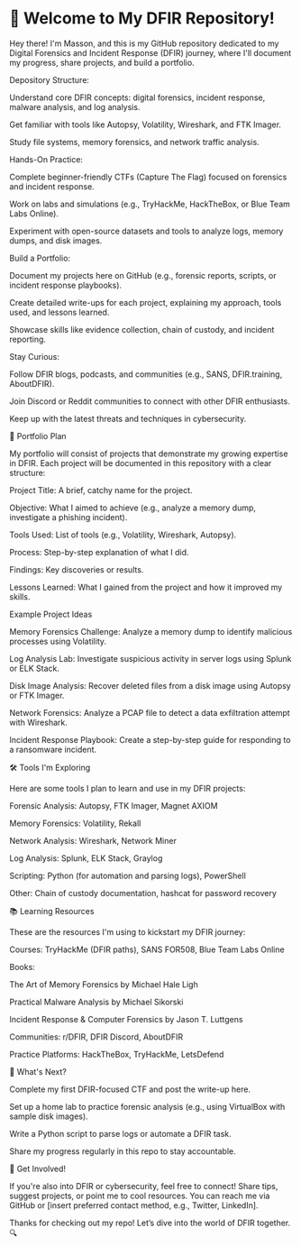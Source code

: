 # 👋 Welcome to My DFIR Repository!

Hey there! I'm Masson, and this is my GitHub repository dedicated to my Digital Forensics and Incident Response (DFIR) journey, where I'll document my progress, share projects, and build a portfolio.

Depository Structure:





Understand core DFIR concepts: digital forensics, incident response, malware analysis, and log analysis.



Get familiar with tools like Autopsy, Volatility, Wireshark, and FTK Imager.



Study file systems, memory forensics, and network traffic analysis.



Hands-On Practice:





Complete beginner-friendly CTFs (Capture The Flag) focused on forensics and incident response.



Work on labs and simulations (e.g., TryHackMe, HackTheBox, or Blue Team Labs Online).



Experiment with open-source datasets and tools to analyze logs, memory dumps, and disk images.



Build a Portfolio:





Document my projects here on GitHub (e.g., forensic reports, scripts, or incident response playbooks).



Create detailed write-ups for each project, explaining my approach, tools used, and lessons learned.



Showcase skills like evidence collection, chain of custody, and incident reporting.



Stay Curious:





Follow DFIR blogs, podcasts, and communities (e.g., SANS, DFIR.training, AboutDFIR).



Join Discord or Reddit communities to connect with other DFIR enthusiasts.



Keep up with the latest threats and techniques in cybersecurity.



📂 Portfolio Plan

My portfolio will consist of projects that demonstrate my growing expertise in DFIR. Each project will be documented in this repository with a clear structure:





Project Title: A brief, catchy name for the project.



Objective: What I aimed to achieve (e.g., analyze a memory dump, investigate a phishing incident).



Tools Used: List of tools (e.g., Volatility, Wireshark, Autopsy).



Process: Step-by-step explanation of what I did.



Findings: Key discoveries or results.



Lessons Learned: What I gained from the project and how it improved my skills.

Example Project Ideas





Memory Forensics Challenge: Analyze a memory dump to identify malicious processes using Volatility.



Log Analysis Lab: Investigate suspicious activity in server logs using Splunk or ELK Stack.



Disk Image Analysis: Recover deleted files from a disk image using Autopsy or FTK Imager.



Network Forensics: Analyze a PCAP file to detect a data exfiltration attempt with Wireshark.



Incident Response Playbook: Create a step-by-step guide for responding to a ransomware incident.



🛠️ Tools I'm Exploring

Here are some tools I plan to learn and use in my DFIR projects:





Forensic Analysis: Autopsy, FTK Imager, Magnet AXIOM



Memory Forensics: Volatility, Rekall



Network Analysis: Wireshark, Network Miner



Log Analysis: Splunk, ELK Stack, Graylog



Scripting: Python (for automation and parsing logs), PowerShell



Other: Chain of custody documentation, hashcat for password recovery



📚 Learning Resources

These are the resources I'm using to kickstart my DFIR journey:





Courses: TryHackMe (DFIR paths), SANS FOR508, Blue Team Labs Online



Books:





The Art of Memory Forensics by Michael Hale Ligh



Practical Malware Analysis by Michael Sikorski



Incident Response & Computer Forensics by Jason T. Luttgens



Communities: r/DFIR, DFIR Discord, AboutDFIR



Practice Platforms: HackTheBox, TryHackMe, LetsDefend



🚀 What's Next?





Complete my first DFIR-focused CTF and post the write-up here.



Set up a home lab to practice forensic analysis (e.g., using VirtualBox with sample disk images).



Write a Python script to parse logs or automate a DFIR task.



Share my progress regularly in this repo to stay accountable.



🤝 Get Involved!

If you're also into DFIR or cybersecurity, feel free to connect! Share tips, suggest projects, or point me to cool resources. You can reach me via GitHub or [insert preferred contact method, e.g., Twitter, LinkedIn].

Thanks for checking out my repo! Let’s dive into the world of DFIR together. 🔍

